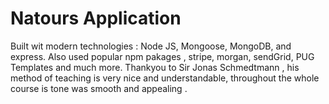 # Natours Application

Built wit modern technologies : Node JS, Mongoose, MongoDB, and express.
Also used popular npm pakages , stripe, morgan, sendGrid, PUG Templates and much more.
Thankyou to Sir Jonas Schmedtmann , his method of teaching is very nice and understandable, throughout the whole course is tone was smooth and appealing .
